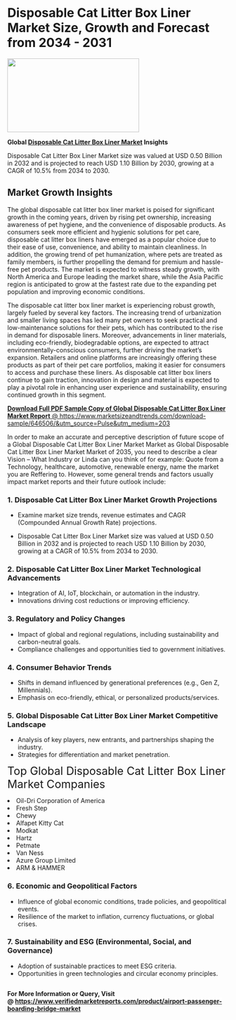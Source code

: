 <H1>Disposable Cat Litter Box Liner Market Size, Growth and Forecast from 2034 - 2031</H1><img class="aligncenter size-medium wp-image-584254" src="https://thirdeyenews.in/wp-content/uploads/2034/09/Global-Market-Research-300x168.jpeg" alt="" width="300" height="168" /><p><strong>Global&nbsp;<a href="https://www.marketsizeandtrends.com/download-sample/646506/&amp;utm_source=Pulse&amp;utm_medium=203">Disposable Cat Litter Box Liner Market</a> Insights</strong></p><p>Disposable Cat Litter Box Liner Market size was valued at USD 0.50 Billion in 2032 and is projected to reach USD 1.10 Billion by 2030, growing at a CAGR of 10.5% from 2034 to 2030.</p><p><h2>Market Growth Insights</h2> <p>The global disposable cat litter box liner market is poised for significant growth in the coming years, driven by rising pet ownership, increasing awareness of pet hygiene, and the convenience of disposable products. As consumers seek more efficient and hygienic solutions for pet care, disposable cat litter box liners have emerged as a popular choice due to their ease of use, convenience, and ability to maintain cleanliness. In addition, the growing trend of pet humanization, where pets are treated as family members, is further propelling the demand for premium and hassle-free pet products. The market is expected to witness steady growth, with North America and Europe leading the market share, while the Asia Pacific region is anticipated to grow at the fastest rate due to the expanding pet population and improving economic conditions.</p> <p><a href="#"></a></p> <p>The disposable cat litter box liner market is experiencing robust growth, largely fueled by several key factors. The increasing trend of urbanization and smaller living spaces has led many pet owners to seek practical and low-maintenance solutions for their pets, which has contributed to the rise in demand for disposable liners. Moreover, advancements in liner materials, including eco-friendly, biodegradable options, are expected to attract environmentally-conscious consumers, further driving the market’s expansion. Retailers and online platforms are increasingly offering these products as part of their pet care portfolios, making it easier for consumers to access and purchase these liners. As disposable cat litter box liners continue to gain traction, innovation in design and material is expected to play a pivotal role in enhancing user experience and sustainability, ensuring continued growth in this segment.</p> <p><a href="#"></p><p><span class=""><strong>Download Full PDF Sample Copy of Global Disposable Cat Litter Box Liner Market Report</strong> @ <a href="https://www.marketsizeandtrends.com/download-sample/646506/&amp;utm_source=Pulse&amp;utm_medium=203" target="_blank">https://www.marketsizeandtrends.com/download-sample/646506/&amp;utm_source=Pulse&amp;utm_medium=203</a></span></p><p>In order to make an accurate and perceptive description of future scope of a Global&nbsp;Disposable Cat Litter Box Liner Market Market as Global&nbsp;Disposable Cat Litter Box Liner Market Market of 2035, you need to describe a clear Vision &ndash; What Industry or Linda can you think of for example: Quote from a Technology, healthcare, automotive, renewable energy, name the market you are Reffering to. However, some general trends and factors usually impact market reports and their future outlook include:</p><h3>1.&nbsp;<strong>Disposable Cat Litter Box Liner Market Growth Projections</strong></h3><ul><li>Examine market size trends, revenue estimates and CAGR (Compounded Annual Growth Rate) projections.</li><li><p>Disposable Cat Litter Box Liner Market size was valued at USD 0.50 Billion in 2032 and is projected to reach USD 1.10 Billion by 2030, growing at a CAGR of 10.5% from 2034 to 2030.</p></li></ul><h3>2.&nbsp;<strong>Disposable Cat Litter Box Liner Market Technological Advancements</strong></h3><ul><li>Integration of AI, IoT, blockchain, or automation in the industry.</li><li>Innovations driving cost reductions or improving efficiency.</li></ul><h3>3.&nbsp;<strong>Regulatory and Policy Changes</strong></h3><ul><li>Impact of global and regional regulations, including sustainability and carbon-neutral goals.</li><li>Compliance challenges and opportunities tied to government initiatives.</li></ul><h3>4.&nbsp;<strong>Consumer Behavior Trends</strong></h3><ul><li>Shifts in demand influenced by generational preferences (e.g., Gen Z, Millennials).</li><li>Emphasis on eco-friendly, ethical, or personalized products/services.</li></ul><h3>5.&nbsp;<strong>Global Disposable Cat Litter Box Liner Market Competitive Landscape</strong></h3><ul><li>Analysis of key players, new entrants, and partnerships shaping the industry.</li><li>Strategies for differentiation and market penetration.</li></ul><p data-pm-slice="1 1 []"><span style="color: inherit; font-family: inherit; font-size: 25px;">Top Global Disposable Cat Litter Box Liner Market Companies</span></p><div class="" data-test-id=""><p><li>Oil-Dri Corporation of America</li><li> Fresh Step</li><li> Chewy</li><li> Alfapet Kitty Cat</li><li> Modkat</li><li> Hartz</li><li> Petmate</li><li> Van Ness</li><li> Azure Group Limited</li><li> ARM & HAMMER</li></p></div><h3>6.&nbsp;<strong>Economic and Geopolitical Factors</strong></h3><ul><li>Influence of global economic conditions, trade policies, and geopolitical events.</li><li>Resilience of the market to inflation, currency fluctuations, or global crises.</li></ul><h3>7.&nbsp;<strong>Sustainability and ESG (Environmental, Social, and Governance)</strong></h3><ul><li>Adoption of sustainable practices to meet ESG criteria.</li><li>Opportunities in green technologies and circular economy principles.</li></ul><h2><strong style="font-size: 14px;">For More Information or Query, Visit @&nbsp;</strong><a style="background-color: #ffffff; font-size: 14px;" href="https://www.marketsizeandtrends.com/report/disposable-cat-litter-box-liner-market/" target="_blank">https://www.verifiedmarketreports.com/product/airport-passenger-boarding-bridge-market</a></h2>
